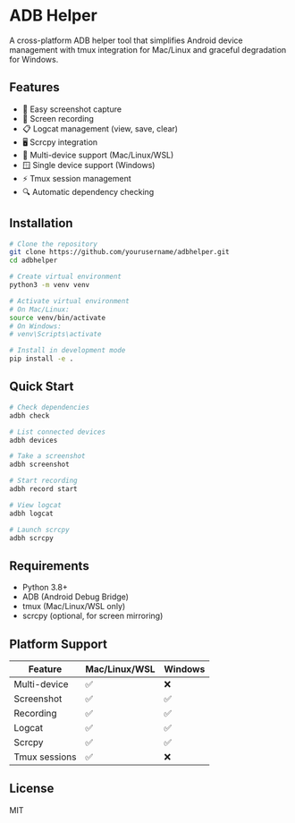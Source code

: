 # ADB Helper

A cross-platform ADB helper tool that simplifies Android device management with tmux integration for Mac/Linux and graceful degradation for Windows.

## Features

- 📸 Easy screenshot capture
- 🎥 Screen recording
- 📋 Logcat management (view, save, clear)
- 🖥️ Scrcpy integration
- 🔧 Multi-device support (Mac/Linux/WSL)
- 🪟 Single device support (Windows)
- ⚡ Tmux session management
- 🔍 Automatic dependency checking

## Installation

```bash
# Clone the repository
git clone https://github.com/yourusername/adbhelper.git
cd adbhelper

# Create virtual environment
python3 -m venv venv

# Activate virtual environment
# On Mac/Linux:
source venv/bin/activate
# On Windows:
# venv\Scripts\activate

# Install in development mode
pip install -e .
```

## Quick Start

```bash
# Check dependencies
adbh check

# List connected devices
adbh devices

# Take a screenshot
adbh screenshot

# Start recording
adbh record start

# View logcat
adbh logcat

# Launch scrcpy
adbh scrcpy
```

## Requirements

- Python 3.8+
- ADB (Android Debug Bridge)
- tmux (Mac/Linux/WSL only)
- scrcpy (optional, for screen mirroring)

## Platform Support

| Feature | Mac/Linux/WSL | Windows |
|---------|---------------|---------|
| Multi-device | ✅ | ❌ |
| Screenshot | ✅ | ✅ |
| Recording | ✅ | ✅ |
| Logcat | ✅ | ✅ |
| Scrcpy | ✅ | ✅ |
| Tmux sessions | ✅ | ❌ |

## License

MIT